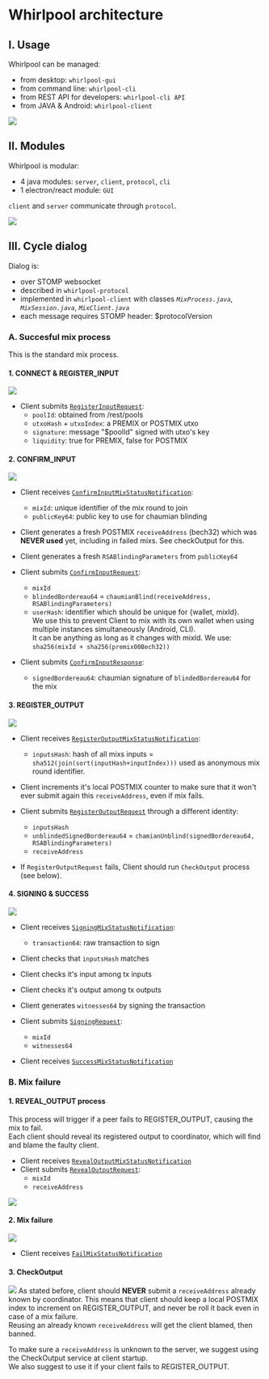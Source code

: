 # Whirlpool architecture


## I. Usage
Whirlpool can be managed:
- from desktop: `whirlpool-gui`
- from command line: `whirlpool-cli`
- from REST API for developers: `whirlpool-cli API`
- from JAVA & Android: `whirlpool-client`

![](charts/usage.png)


## II. Modules
Whirlpool is modular:
- 4 java modules: `server`, `client`, `protocol`, `cli`
- 1 electron/react module: `GUI`

`client` and `server` communicate through `protocol`.

![](charts/architecture.png)


## III. Cycle dialog
Dialog is:
- over STOMP websocket
- described in `whirlpool-protocol`
- implemented in `whirlpool-client` with classes _`MixProcess.java`_, _`MixSession.java`_, _`MixClient.java`_
- each message requires STOMP header: $protocolVersion

### A. Succesful mix process
This is the standard mix process.

#### 1. CONNECT & REGISTER_INPUT
![](charts/dialog1_registerInput.png)
- Client submits [`RegisterInputRequest`](https://code.samourai.io/whirlpool/whirlpool-protocol/-/blob/develop/src/main/java/com/samourai/whirlpool/protocol/websocket/messages/RegisterInputRequest.java):
    - `poolId`: obtained from /rest/pools
    - `utxoHash` + `utxoIndex`: a PREMIX or POSTMIX utxo
    - `signature`: message "$poolId" signed with utxo's key
    - `liquidity`: true for PREMIX, false for POSTMIX

#### 2. CONFIRM_INPUT
![](charts/dialog2_confirmInput.png)

- Client receives [`ConfirmInputMixStatusNotification`](https://code.samourai.io/whirlpool/whirlpool-protocol/-/blob/develop/src/main/java/com/samourai/whirlpool/protocol/websocket/notifications/ConfirmInputMixStatusNotification.java):
    - `mixId`: unique identifier of the mix round to join
    - `publicKey64`: public key to use for chaumian blinding

- Client generates a fresh POSTMIX `receiveAddress` (bech32) which was **NEVER used** yet, including in failed mixs. See checkOutput for this.
- Client generates a fresh `RSABlindingParameters` from `publicKey64`
- Client submits [`ConfirmInputRequest`](https://code.samourai.io/whirlpool/whirlpool-protocol/-/blob/develop/src/main/java/com/samourai/whirlpool/protocol/websocket/messages/ConfirmInputRequest.java):
    - `mixId`
    - `blindedBordereau64` = `chaumianBlind(receiveAddress, RSABlindingParameters)`
    - `userHash`: identifier which should be unique for {wallet, mixId}.  
We use this to prevent Client to mix with its own wallet when using multiple instances simultaneously (Android, CLI).  
It can be anything as long as it changes with mixId. We use: `sha256(mixId + sha256(premix00Bech32))`

- Client submits [`ConfirmInputResponse`](https://code.samourai.io/whirlpool/whirlpool-protocol/-/blob/develop/src/main/java/com/samourai/whirlpool/protocol/websocket/messages/ConfirmInputResponse.java):
    - `signedBordereau64`: chaumian signature of `blindedBordereau64` for the mix


#### 3. REGISTER_OUTPUT
![](charts/dialog3_registerOutput.png)
- Client receives [`RegisterOutputMixStatusNotification`](https://code.samourai.io/whirlpool/whirlpool-protocol/-/blob/develop/src/main/java/com/samourai/whirlpool/protocol/websocket/notifications/RegisterOutputMixStatusNotification.java):
    - `inputsHash`: hash of all mixs inputs = `sha512(join(sort(inputHash+inputIndex)))` used as anonymous mix round identifier.

- Client increments it's local POSTMIX counter to make sure that it won't ever submit again this `receiveAddress`, even if mix fails.

- Client submits [`RegisterOutputRequest`](https://code.samourai.io/whirlpool/whirlpool-protocol/-/blob/develop/src/main/java/com/samourai/whirlpool/protocol/rest/RegisterOutputRequest.java) through a different identity:
    - `inputsHash`
    - `unblindedSignedBordereau64` = `chamianUnblind(signedBordereau64, RSABlindingParameters)`
    - `receiveAddress`

- If `RegisterOutputRequest` fails, Client should run `CheckOutput` process (see below).

#### 4. SIGNING & SUCCESS
![](charts/dialog4_signing.png)
- Client receives [`SigningMixStatusNotification`](https://code.samourai.io/whirlpool/whirlpool-protocol/-/blob/develop/src/main/java/com/samourai/whirlpool/protocol/websocket/notifications/SigningMixStatusNotification.java):
    - `transaction64`: raw transaction to sign

- Client checks that `inputsHash` matches
- Client checks it's input among tx inputs
- Client checks it's output among tx outputs
- Client generates `witnesses64` by signing the transaction
- Client submits [`SigningRequest`](https://code.samourai.io/whirlpool/whirlpool-protocol/-/blob/develop/src/main/java/com/samourai/whirlpool/protocol/websocket/messages/SigningRequest.java):
    - `mixId`
    - `witnesses64`
- Client receives [`SuccessMixStatusNotification`](https://code.samourai.io/whirlpool/whirlpool-protocol/-/blob/develop/src/main/java/com/samourai/whirlpool/protocol/websocket/notifications/SuccessMixStatusNotification.java)


### B. Mix failure

#### 1. REVEAL_OUTPUT process
This process will trigger if a peer fails to REGISTER_OUTPUT, causing the mix to fail.  
Each client should reveal its registered output to coordinator, which will find and blame the faulty client.

- Client receives [`RevealOutputMixStatusNotification`](https://code.samourai.io/whirlpool/whirlpool-protocol/-/blob/develop/src/main/java/com/samourai/whirlpool/protocol/websocket/notifications/RevealOutputMixStatusNotification.java)
- Client submits [`RevealOutputRequest`](https://code.samourai.io/whirlpool/whirlpool-protocol/-/blob/develop/src/main/java/com/samourai/whirlpool/protocol/websocket/messages/RevealOutputRequest.java):
    - `mixId`
    - `receiveAddress`

![](charts/dialog5_revealOutput.png)

#### 2. Mix failure
![](charts/dialog6_fail.png)
- Client receives [`FailMixStatusNotification`](https://code.samourai.io/whirlpool/whirlpool-protocol/-/blob/develop/src/main/java/com/samourai/whirlpool/protocol/websocket/notifications/FailMixStatusNotification.java)


#### 3. CheckOutput
![](charts/dialog7_checkOutput.png)
As stated before, client should **NEVER** submit a `receiveAddress` already known by coordinator.  This means that client should keep a local POSTMIX index to increment on REGISTER_OUTPUT, and never be roll it back even in case of a mix failure.   
Reusing an already known `receiveAddress` will get the client blamed, then banned.  

To make sure a `receiveAddress` is unknown to the server, we suggest using the CheckOutput service at client startup.  
We also suggest to use it if your client fails to REGISTER_OUTPUT.